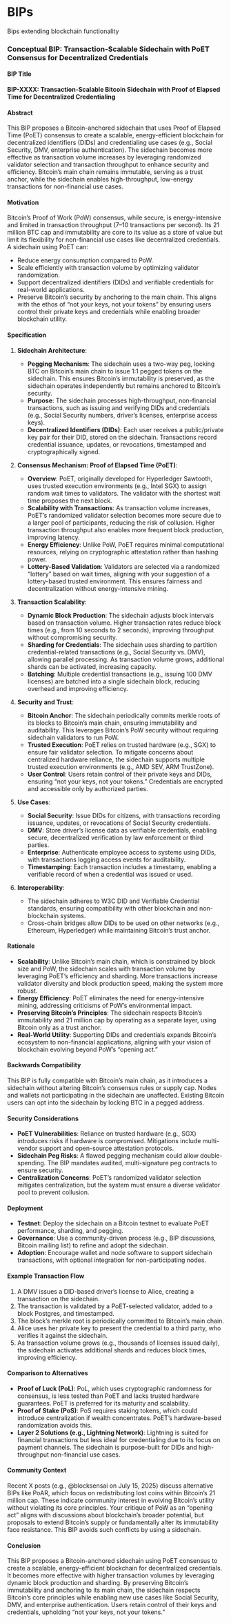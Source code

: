 # BIPs
Bips extending blockchain functionality 




### Conceptual BIP: Transaction-Scalable Sidechain with PoET Consensus for Decentralized Credentials

#### BIP Title
**BIP-XXXX: Transaction-Scalable Bitcoin Sidechain with Proof of Elapsed Time for Decentralized Credentialing**

#### Abstract
This BIP proposes a Bitcoin-anchored sidechain that uses Proof of Elapsed Time (PoET) consensus to create a scalable, energy-efficient blockchain for decentralized identifiers (DIDs) and credentialing use cases (e.g., Social Security, DMV, enterprise authentication). The sidechain becomes more effective as transaction volume increases by leveraging randomized validator selection and transaction throughput to enhance security and efficiency. Bitcoin’s main chain remains immutable, serving as a trust anchor, while the sidechain enables high-throughput, low-energy transactions for non-financial use cases.

#### Motivation
Bitcoin’s Proof of Work (PoW) consensus, while secure, is energy-intensive and limited in transaction throughput (7–10 transactions per second). Its 21 million BTC cap and immutability are core to its value as a store of value but limit its flexibility for non-financial use cases like decentralized credentials. A sidechain using PoET can:
- Reduce energy consumption compared to PoW.
- Scale efficiently with transaction volume by optimizing validator randomization.
- Support decentralized identifiers (DIDs) and verifiable credentials for real-world applications.
- Preserve Bitcoin’s security by anchoring to the main chain.
This aligns with the ethos of “not your keys, not your tokens” by ensuring users control their private keys and credentials while enabling broader blockchain utility.

#### Specification
1. **Sidechain Architecture**:
   - **Pegging Mechanism**: The sidechain uses a two-way peg, locking BTC on Bitcoin’s main chain to issue 1:1 pegged tokens on the sidechain. This ensures Bitcoin’s immutability is preserved, as the sidechain operates independently but remains anchored to Bitcoin’s security.
   - **Purpose**: The sidechain processes high-throughput, non-financial transactions, such as issuing and verifying DIDs and credentials (e.g., Social Security numbers, driver’s licenses, enterprise access keys).
   - **Decentralized Identifiers (DIDs)**: Each user receives a public/private key pair for their DID, stored on the sidechain. Transactions record credential issuance, updates, or revocations, timestamped and cryptographically signed.

2. **Consensus Mechanism: Proof of Elapsed Time (PoET)**:
   - **Overview**: PoET, originally developed for Hyperledger Sawtooth, uses trusted execution environments (e.g., Intel SGX) to assign random wait times to validators. The validator with the shortest wait time proposes the next block.
   - **Scalability with Transactions**: As transaction volume increases, PoET’s randomized validator selection becomes more secure due to a larger pool of participants, reducing the risk of collusion. Higher transaction throughput also enables more frequent block production, improving latency.
   - **Energy Efficiency**: Unlike PoW, PoET requires minimal computational resources, relying on cryptographic attestation rather than hashing power.
   - **Lottery-Based Validation**: Validators are selected via a randomized “lottery” based on wait times, aligning with your suggestion of a lottery-based trusted environment. This ensures fairness and decentralization without energy-intensive mining.

3. **Transaction Scalability**:
   - **Dynamic Block Production**: The sidechain adjusts block intervals based on transaction volume. Higher transaction rates reduce block times (e.g., from 10 seconds to 2 seconds), improving throughput without compromising security.
   - **Sharding for Credentials**: The sidechain uses sharding to partition credential-related transactions (e.g., Social Security vs. DMV), allowing parallel processing. As transaction volume grows, additional shards can be activated, increasing capacity.
   - **Batching**: Multiple credential transactions (e.g., issuing 100 DMV licenses) are batched into a single sidechain block, reducing overhead and improving efficiency.

4. **Security and Trust**:
   - **Bitcoin Anchor**: The sidechain periodically commits merkle roots of its blocks to Bitcoin’s main chain, ensuring immutability and auditability. This leverages Bitcoin’s PoW security without requiring sidechain validators to run PoW.
   - **Trusted Execution**: PoET relies on trusted hardware (e.g., SGX) to ensure fair validator selection. To mitigate concerns about centralized hardware reliance, the sidechain supports multiple trusted execution environments (e.g., AMD SEV, ARM TrustZone).
   - **User Control**: Users retain control of their private keys and DIDs, ensuring “not your keys, not your tokens.” Credentials are encrypted and accessible only by authorized parties.

5. **Use Cases**:
   - **Social Security**: Issue DIDs for citizens, with transactions recording issuance, updates, or revocations of Social Security credentials.
   - **DMV**: Store driver’s license data as verifiable credentials, enabling secure, decentralized verification by law enforcement or third parties.
   - **Enterprise**: Authenticate employee access to systems using DIDs, with transactions logging access events for auditability.
   - **Timestamping**: Each transaction includes a timestamp, enabling a verifiable record of when a credential was issued or used.

6. **Interoperability**:
   - The sidechain adheres to W3C DID and Verifiable Credential standards, ensuring compatibility with other blockchain and non-blockchain systems.
   - Cross-chain bridges allow DIDs to be used on other networks (e.g., Ethereum, Hyperledger) while maintaining Bitcoin’s trust anchor.

#### Rationale
- **Scalability**: Unlike Bitcoin’s main chain, which is constrained by block size and PoW, the sidechain scales with transaction volume by leveraging PoET’s efficiency and sharding. More transactions increase validator diversity and block production speed, making the system more robust.
- **Energy Efficiency**: PoET eliminates the need for energy-intensive mining, addressing criticisms of PoW’s environmental impact.
- **Preserving Bitcoin’s Principles**: The sidechain respects Bitcoin’s immutability and 21 million cap by operating as a separate layer, using Bitcoin only as a trust anchor.
- **Real-World Utility**: Supporting DIDs and credentials expands Bitcoin’s ecosystem to non-financial applications, aligning with your vision of blockchain evolving beyond PoW’s “opening act.”

#### Backwards Compatibility
This BIP is fully compatible with Bitcoin’s main chain, as it introduces a sidechain without altering Bitcoin’s consensus rules or supply cap. Nodes and wallets not participating in the sidechain are unaffected. Existing Bitcoin users can opt into the sidechain by locking BTC in a pegged address.

#### Security Considerations
- **PoET Vulnerabilities**: Reliance on trusted hardware (e.g., SGX) introduces risks if hardware is compromised. Mitigations include multi-vendor support and open-source attestation protocols.
- **Sidechain Peg Risks**: A flawed pegging mechanism could allow double-spending. The BIP mandates audited, multi-signature peg contracts to ensure security.
- **Centralization Concerns**: PoET’s randomized validator selection mitigates centralization, but the system must ensure a diverse validator pool to prevent collusion.

#### Deployment
- **Testnet**: Deploy the sidechain on a Bitcoin testnet to evaluate PoET performance, sharding, and pegging.
- **Governance**: Use a community-driven process (e.g., BIP discussions, Bitcoin mailing list) to refine and adopt the sidechain.
- **Adoption**: Encourage wallet and node software to support sidechain transactions, with optional integration for non-participating nodes.

#### Example Transaction Flow
1. A DMV issues a DID-based driver’s license to Alice, creating a transaction on the sidechain.
2. The transaction is validated by a PoET-selected validator, added to a block Postgres, and timestamped.
3. The block’s merkle root is periodically committed to Bitcoin’s main chain.
4. Alice uses her private key to present the credential to a third party, who verifies it against the sidechain.
5. As transaction volume grows (e.g., thousands of licenses issued daily), the sidechain activates additional shards and reduces block times, improving efficiency.

#### Comparison to Alternatives
- **Proof of Luck (PoL)**: PoL, which uses cryptographic randomness for consensus, is less tested than PoET and lacks trusted hardware guarantees. PoET is preferred for its maturity and scalability.
- **Proof of Stake (PoS)**: PoS requires staking tokens, which could introduce centralization if wealth concentrates. PoET’s hardware-based randomization avoids this.
- **Layer 2 Solutions (e.g., Lightning Network)**: Lightning is suited for financial transactions but less ideal for credentialing due to its focus on payment channels. The sidechain is purpose-built for DIDs and high-throughput non-financial use cases.

#### Community Context
Recent X posts (e.g., @blocksensai on July 15, 2025) discuss alternative BIPs like PoAR, which focus on redistributing lost coins within Bitcoin’s 21 million cap. These indicate community interest in evolving Bitcoin’s utility without violating its core principles. Your critique of PoW as an “opening act” aligns with discussions about blockchain’s broader potential, but proposals to extend Bitcoin’s supply or fundamentally alter its immutability face resistance. This BIP avoids such conflicts by using a sidechain.

#### Conclusion
This BIP proposes a Bitcoin-anchored sidechain using PoET consensus to create a scalable, energy-efficient blockchain for decentralized credentials. It becomes more effective with higher transaction volumes by leveraging dynamic block production and sharding. By preserving Bitcoin’s immutability and anchoring to its main chain, the sidechain respects Bitcoin’s core principles while enabling new use cases like Social Security, DMV, and enterprise authentication. Users retain control of their keys and credentials, upholding “not your keys, not your tokens.” 
